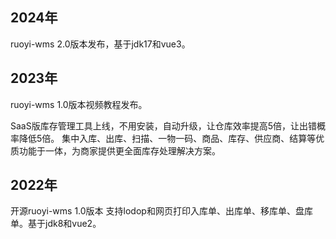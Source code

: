 ## 2024年
ruoyi-wms 2.0版本发布，基于jdk17和vue3。

## 2023年
ruoyi-wms 1.0版本视频教程发布。

SaaS版库存管理工具上线，不用安装，自动升级，让仓库效率提高5倍，让出错概率降低5倍。 集中入库、出库、扫描、一物一码、商品、库存、供应商、结算等优质功能于一体，为商家提供更全面库存处理解决方案。

## 2022年
开源ruoyi-wms 1.0版本 支持lodop和网页打印入库单、出库单、移库单、盘库单。基于jdk8和vue2。